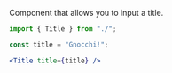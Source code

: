 Component that allows you to input a title.

```jsx
import { Title } from "./";

const title = "Gnocchi!";

<Title title={title} />
```
